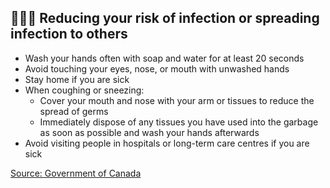 ## 👨‍👩‍👧 Reducing your risk of infection or spreading infection to others

- Wash your hands often with soap and water for at least 20 seconds
- Avoid touching your eyes, nose, or mouth with unwashed hands
- Stay home if you are sick
- When coughing or sneezing:
  - Cover your mouth and nose with your arm or tissues to reduce the spread of germs
  - Immediately dispose of any tissues you have used into the garbage as soon as possible and wash your hands afterwards
- Avoid visiting people in hospitals or long-term care centres if you are sick

[Source: Government of Canada](https://www.canada.ca/en/public-health/services/diseases/2019-novel-coronavirus-infection/prevention-risks.html)
